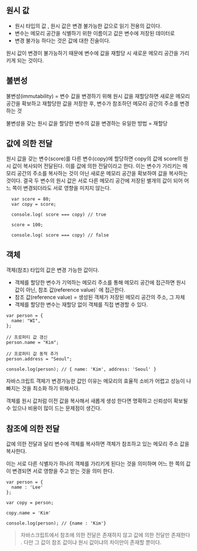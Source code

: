 ## 원시 값
- 원시 타입의 값 , 원시 값은 변경 불가능한 값으로 읽기 전용의 값이다.
- 변수는 메모리 공간을 식별하기 위한 이름이고 값은 변수에 저장된 데이터로
 - 변경 불가능 하다는 것은 값에 대한 진술이다.

원시 값이 변경이 불가능하기 때문에 변수에 값을 재할당 시 새로운 메모리 공간을 가리키게 되는 것이다.


## 불변성 
불변성(immutability) = 변수 값을 변경하기 위해 원시 값을 재할당하면 새로운 메모리 공간을 확보하고 재할당한 값을 저장한 후, 변수가 참조하던 메모리 공간의 주소를 변경하는 것

불변성을 갖는 원시 값을 할당한 변수의 값을 변경하는 유일한 방법 = 재할당

## 값에 의한 전달
원시 값을 갖는 변수(score)를 다른 변수(copy)에 할당하면 copy의 값에 score의 원시 값이 복사되어 전달된다.
이를 값에 의한 전달이라고 한다.
이는 변수가 가리키는 메모리 공간의 주소를 복사하는 것이 아닌 새로운 메모리 공간을 확보하여 값을 복사하는 것이다.
결국 두 변수의 원시 값은 서로 다른 메모리 공간에 저장된 별개의 값이 되어 어느 쪽이 변경되더라도 서로 영향을 미치지 않는다. 
```
  var score = 80;
  var copy = score;

  console.log( score === copy) // true

  score = 100;

  console.log( score === copy) // false
```

## 객체
객체(참조) 타입의 값은 변경 가능한 값이다.
- 객체를 할당한 변수가 기억하는 메모리 주소를 통해 메모리 공간에 접근하면 원시 값이 아닌, 참조 값(reference value)` 에 접근한다.
- 참조 값(reference value) = 생성된 객체가 저장된 메모리 공간의 주소, 그 자체
- 객체를 할당한 변수는 재할당 없이 객체를 직접 변경할 수 있다.
```
var person = {
  name: "WI",
};

// 프로퍼티 값 갱신
person.name = "Kim";

// 프로퍼티 값 동적 추가
person.address = "Seoul";

console.log(person); // { name: 'Kim', address: 'Seoul' }
```
자바스크립트 객체가 변경가능한 값인 이유는 메모리의 효율적 소비가 어렵고 성능이 나빠지는 것을 최소화 하기 위해서다.

객체를 원시 값처럼 이전 값을 복사해서 새롭게 생성 한다면 명확하고 신뢰성이 확보될 수 있으나 비용이 많이 드는 문제점이 생긴다.

## 참조에 의한 전달
값에 의한 전달과 달리 변수에 객체를 복사하면 객체가 참조하고 있는 메모리 주소 값을 복사한다.

이는 서로 다른 식별자가 하나의 객체를 가리키게 된다는 것을 의미하며 어느 한 쪽의 값이 변경되면 서로 영향을 주고 받는 것을 의미 한다.

```
var person = {
  name : 'Lee'
};

var copy = person;

copy.name = 'Kim'

console.log(person); // {name : 'Kim'}

```

> 자바스크립트에서 참조에 의한 전달은 존재하지 않고 값에 의한 전달만 존재한다 . 다만 그 값이 참조 값이냐 원시 값이냐의 차이만이 존재할 뿐이다.  
